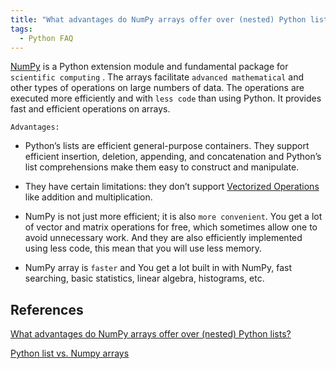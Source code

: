 ```yaml
---
title: "What advantages do NumPy arrays offer over (nested) Python lists?"
tags:
  - Python FAQ
---
```


[NumPy](https://numpy.org/) is a Python extension module and fundamental package for `scientific computing` . The arrays facilitate `advanced mathematical` and other types of operations on large numbers of data. The operations are executed more efficiently and with `less code` than using Python. It provides fast and efficient operations on arrays.

`Advantages:`

* Python’s lists are efficient general-purpose containers. They support  efficient insertion, deletion, appending, and concatenation and Python’s list comprehensions make them easy to construct and manipulate.
  
* They have certain limitations: they don’t support [Vectorized Operations](https://www.pythonlikeyoumeanit.com/Module3_IntroducingNumpy/VectorizedOperations.html) like addition and multiplication.

* NumPy is not just more efficient; it is also `more convenient`. You get a lot of vector and matrix operations for free, which sometimes allow one to avoid unnecessary work. And they are also efficiently implemented using less code, this mean that you will use less memory.

* NumPy array is `faster` and You get a lot built in with NumPy, fast searching, basic statistics, linear algebra, histograms, etc.

## References

[What advantages do NumPy arrays offer over (nested) Python lists?](https://forums.wikitechy.com/question/what-advantages-do-numpy-arrays-offer-over-nested-python-lists/)

[Python list vs. Numpy arrays](https://www.geeksforgeeks.org/python-lists-vs-numpy-arrays/)
